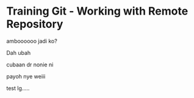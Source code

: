 # Training Git - Working with Remote Repository

amboooooo jadi ko?

Dah ubah

cubaan dr nonie ni

payoh nye weiii


test lg.....
